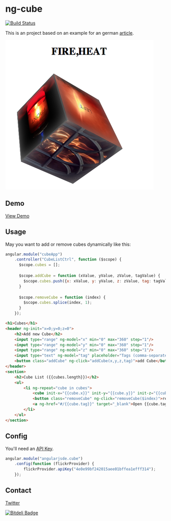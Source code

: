 ng-cube
======
[![Build Status](https://travis-ci.org/angularjs-de/ng-cube.png)](https://travis-ci.org/angularjs-de/ng-cube)

This is an project based on an example for an german [article](http://angularjs-de.github.io/java-mag-angularjs-article/).

![](cube-demo.png)

## Demo

[View Demo](http://angularjs-de.github.io/java-mag-angularjs-article/examples/cube11/#/fire,heat)


## Usage
May you want to add or remove cubes dynamically like this:
```js
angular.module("cubeApp")
    .controller("CubeListCtrl", function ($scope) {
      $scope.cubes = [];

      $scope.addCube = function (xValue, yValue, zValue, tagValue) {
        $scope.cubes.push({x: xValue, y: yValue, z: zValue, tag: tagValue});
      }

      $scope.removeCube = function (index) {
        $scope.cubes.splice(index, 1);
      }
    });
```
```html
<h1>Cubes</h1>
<header ng-init="x=0;y=0;z=0">
    <h2>Add new Cube</h2>
    <input type="range" ng-model="x" min="0" max="360" step="1"/>
    <input type="range" ng-model="y" min="0" max="360" step="1"/>
    <input type="range" ng-model="z" min="0" max="360" step="1"/>
    <input type="text" ng-model="tag" placeholder="Tags (comma-separated)"/>
    <button class="addCube" ng-click="addCube(x,y,z,tag)">add Cube</button>
</header>
<section>
    <h2>Cube List ({{cubes.length}})</h2>
    <ul>
        <li ng-repeat="cube in cubes">
            <cube init-x="{{cube.x}}" init-y="{{cube.y}}" init-z="{{cube.z}}" tag="{{cube.tag}}"></cube>
            <button class="removeCube" ng-click="removeCube($index)">remove this cube</button>
            <a ng-href="#/{{cube.tag}}" target="_blank">Open {{cube.tag}} in a new window</a>
        </li>
    </ul>
</section>

```

## Config
You'll need an [API Key](http://www.flickr.com/services/api/misc.api_keys.html).
```js
angular.module("angularjsde.cube")
    .config(function (flickrProvider) {
        flickrProvider.apiKey("4e0e99bf242015aee01bffea1efff314");
    });
```

## Contact

[Twitter](https://twitter.com/angularjs_de)


[![Bitdeli Badge](https://d2weczhvl823v0.cloudfront.net/angularjs-de/ng-cube/trend.png)](https://bitdeli.com/free "Bitdeli Badge")

